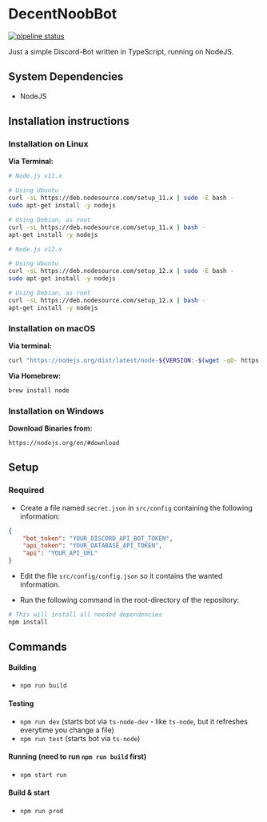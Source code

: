 # DecentNoobBot

[![pipeline status](https://git.bre4k3r.de/h1ghbre4k3r/decentnoobbotredux/badges/master/pipeline.svg)](https://git.bre4k3r.de/h1ghbre4k3r/decentnoobbotredux/commits/master)

Just a simple Discord-Bot written in TypeScript, running on NodeJS.

## System Dependencies

-   NodeJS

## Installation instructions

### Installation on Linux

**Via Terminal:**

```sh
# Node.js v11.x

# Using Ubuntu
curl -sL https://deb.nodesource.com/setup_11.x | sudo -E bash -
sudo apt-get install -y nodejs

# Using Debian, as root
curl -sL https://deb.nodesource.com/setup_11.x | bash -
apt-get install -y nodejs

# Node.js v12.x

# Using Ubuntu
curl -sL https://deb.nodesource.com/setup_12.x | sudo -E bash -
sudo apt-get install -y nodejs

# Using Debian, as root
curl -sL https://deb.nodesource.com/setup_12.x | bash -
apt-get install -y nodejs
```

### Installation on macOS

**Via terminal:**

```sh
curl "https://nodejs.org/dist/latest/node-${VERSION:-$(wget -qO- https://nodejs.org/dist/latest/ | sed -nE 's|.*>node-(.*)\.pkg</a>.*|\1|p')}.pkg" > "$HOME/Downloads/node-latest.pkg" && sudo installer -store -pkg "$HOME/Downloads/node-latest.pkg" -target "/"
```

**Via Homebrew:**

```sh
brew install node
```

### Installation on Windows

**Download Binaries from:**

```http
https://nodejs.org/en/#download
```

## Setup

### Required

-   Create a file named `secret.json` in `src/config` containing the following information:

```json
{
    "bot_token": "YOUR_DISCORD_API_BOT_TOKEN",
    "api_token": "YOUR_DATABASE_API_TOKEN",
    "api": "YOUR_API_URL"
}
```

-   Edit the file `src/config/config.json` so it contains the wanted information.

-   Run the following command in the root-directory of the repository:

```sh
# This will install all needed dependencies
npm install
```

## Commands

#### Building

-   `npm run build`

#### Testing

-   `npm run dev` (starts bot via `ts-node-dev` - like `ts-node`, but it refreshes everytime you change a file)
-   `npm run test` (starts bot via `ts-node`)

#### Running (need to run `npm run build` first)

-   `npm start run`

#### Build & start

-   `npm run prod`
